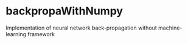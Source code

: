 # backpropaWithNumpy
Implementation of neural network back-propagation without machine-learning framework 

